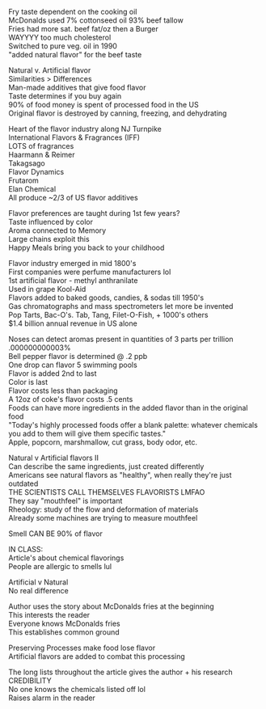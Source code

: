 Fry taste dependent on the cooking oil  
McDonalds used 7% cottonseed oil 93% beef tallow  
Fries had more sat. beef fat/oz then a Burger  
WAYYYY too much cholesterol  
Switched to pure veg. oil in 1990  
"added natural flavor" for the beef taste
 
Natural v. Artificial flavor  
Similarities > Differences  
Man-made additives that give food flavor  
Taste determines if you buy again  
90% of food money is spent of processed food in the US  
Original flavor is destroyed by canning, freezing, and dehydrating
 
Heart of the flavor industry along NJ Turnpike  
International Flavors & Fragrances (IFF)  
LOTS of fragrances  
Haarmann & Reimer  
Takagsago  
Flavor Dynamics  
Frutarom  
Elan Chemical  
All produce ~2/3 of US flavor additives
 
Flavor preferences are taught during 1st few years?  
Taste influenced by color  
Aroma connected to Memory  
Large chains exploit this  
Happy Meals bring you back to your childhood
 
Flavor industry emerged in mid 1800's  
First companies were perfume manufacturers lol  
1st artificial flavor - methyl anthranilate  
Used in grape Kool-Aid  
Flavors added to baked goods, candies, & sodas till 1950's  
Gas chromatographs and mass spectrometers let more be invented  
Pop Tarts, Bac-O's. Tab, Tang, Filet-O-Fish, + 1000's others  
$1.4 billion annual revenue in US alone
   

Noses can detect aromas present in quantities of 3 parts per trillion  
.000000000003%  
Bell pepper flavor is determined @ .2 ppb  
One drop can flavor 5 swimming pools  
Flavor is added 2nd to last  
Color is last  
Flavor costs less than packaging  
A 12oz of coke's flavor costs .5 cents  
Foods can have more ingredients in the added flavor than in the original food  
"Today's highly processed foods offer a blank palette: whatever chemicals you add to them will give them specific tastes."  
Apple, popcorn, marshmallow, cut grass, body odor, etc.
 
Natural v Artificial flavors II  
Can describe the same ingredients, just created differently  
Americans see natural flavors as "healthy", when really they're just outdated  
THE SCIENTISTS CALL THEMSELVES FLAVORISTS LMFAO  
They say "mouthfeel" is important  
Rheology: study of the flow and deformation of materials  
Already some machines are trying to measure mouthfeel
   

Smell CAN BE 90% of flavor

IN CLASS:  
Article's about chemical flavorings  
People are allergic to smells lul
 
Artificial v Natural  
No real difference
 
Author uses the story about McDonalds fries at the beginning  
This interests the reader  
Everyone knows McDonalds fries  
This establishes common ground
 
Preserving Processes make food lose flavor  
Artificial flavors are added to combat this processing
 
The long lists throughout the article gives the author + his research CREDIBILITY  
No one knows the chemicals listed off lol  
Raises alarm in the reader